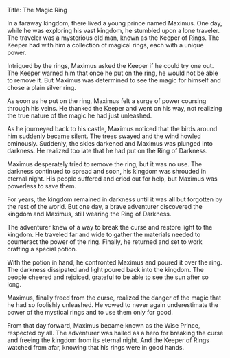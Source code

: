 Title: The Magic Ring

In a faraway kingdom, there lived a young prince named Maximus. One day, while he was exploring his vast kingdom, he stumbled upon a lone traveler. The traveler was a mysterious old man, known as the Keeper of Rings. The Keeper had with him a collection of magical rings, each with a unique power.

Intrigued by the rings, Maximus asked the Keeper if he could try one out. The Keeper warned him that once he put on the ring, he would not be able to remove it. But Maximus was determined to see the magic for himself and chose a plain silver ring.

As soon as he put on the ring, Maximus felt a surge of power coursing through his veins. He thanked the Keeper and went on his way, not realizing the true nature of the magic he had just unleashed.

As he journeyed back to his castle, Maximus noticed that the birds around him suddenly became silent. The trees swayed and the wind howled ominously. Suddenly, the skies darkened and Maximus was plunged into darkness. He realized too late that he had put on the Ring of Darkness.

Maximus desperately tried to remove the ring, but it was no use. The darkness continued to spread and soon, his kingdom was shrouded in eternal night. His people suffered and cried out for help, but Maximus was powerless to save them.

For years, the kingdom remained in darkness until it was all but forgotten by the rest of the world. But one day, a brave adventurer discovered the kingdom and Maximus, still wearing the Ring of Darkness.

The adventurer knew of a way to break the curse and restore light to the kingdom. He traveled far and wide to gather the materials needed to counteract the power of the ring. Finally, he returned and set to work crafting a special potion.

With the potion in hand, he confronted Maximus and poured it over the ring. The darkness dissipated and light poured back into the kingdom. The people cheered and rejoiced, grateful to be able to see the sun after so long.

Maximus, finally freed from the curse, realized the danger of the magic that he had so foolishly unleashed. He vowed to never again underestimate the power of the mystical rings and to use them only for good.

From that day forward, Maximus became known as the Wise Prince, respected by all. The adventurer was hailed as a hero for breaking the curse and freeing the kingdom from its eternal night. And the Keeper of Rings watched from afar, knowing that his rings were in good hands.
